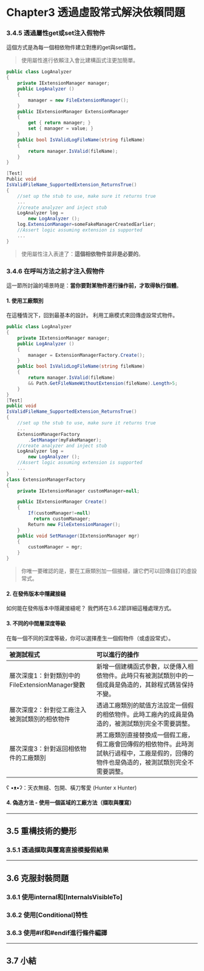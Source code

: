 # Chapter3 透過虛設常式解決依賴問題

### 3.4.5 透過屬性get或set注入假物件

這個方式是為每一個相依物件建立對應的get與set屬性。

> 使用屬性進行依賴注入會比建構函式注更加簡單。

```c#
public class LogAnalyzer
{
    private IExtensionManager manager;
    public LogAnalyzer ()
    {
        manager = new FileExtensionManager();
    }
    public IExtensionManager ExtensionManager
    {
        get { return manager; }
        set { manager = value; }
    }
    public bool IsValidLogFileName(string fileName)
    {
        return manager.IsValid(fileName);
    }
}

[Test]
Public void
IsValidFileName_SupportedExtension_ReturnsTrue()
{
    //set up the stub to use, make sure it returns true
    ...
    //create analyzer and inject stub
    LogAnalyzer log =
        new LogAnalyzer ();
    log.ExtensionManager=someFakeManagerCreatedEarlier;
    //Assert logic assuming extension is supported
    ...
}
```

> 使用屬性注入表達了：**這個相依物件並非是必要的**。

### 3.4.6 在呼叫方法之前才注入假物件

這一節所討論的場景時是：**當你要對某物件進行操作前，才取得執行個體**。

#### 1. 使用工廠類別
在這種情況下，回到最基本的設計。
利用工廠模式來回傳虛設常式物件。

```c#
public class LogAnalyzer
{
    private IExtensionManager manager;
    public LogAnalyzer ()
    {
        manager = ExtensionManagerFactory.Create();
    }
    public bool IsValidLogFileName(string fileName)
    {
        return manager.IsValid(fileName)
        && Path.GetFileNameWithoutExtension(fileName).Length>5;
    }
}
[Test]
public void
IsValidFileName_SupportedExtension_ReturnsTrue()
{
    //set up the stub to use, make sure it returns true
    ...
    ExtensionManagerFactory
        .SetManager(myFakeManager);
    //create analyzer and inject stub
    LogAnalyzer log =
        new LogAnalyzer ();
    //Assert logic assuming extension is supported
    ...
}
class ExtensionManagerFactory
{
    private IExtensionManager customManager=null;

    public IExtensionManager Create()
    {
        If(customManager!=null)
          return customManager;
        Return new FileExtensionManager();
    }
    public void SetManager(IExtensionManager mgr)
    {
        customManager = mgr;
    }
}
```

> 你唯一要確認的是，要在工廠類別加一個接縫，讓它們可以回傳自訂的虛設常式。

#### 2. 在發佈版本中隱藏接縫
如何能在發佈版本中隱藏接縫呢？
我們將在3.6.2節詳細這種處理方式。

#### 3. 不同的中間層深度等級
在每一個不同的深度等級，你可以選擇產生一個假物件（或虛設常式）。

| 被測試程式 | 可以進行的操作 |
| :-----| :---- |
| 層次深度1：針對類別中的FileExtensionManager變數 | 新增一個建構函式參數，以便傳入相依物件。此時只有被測試類別中的一個成員是偽造的，其餘程式碼皆保持不變。 |
| 層次深度2：針對從工廠注入被測試類別的相依物件 | 透過工廠類別的賦值方法設定一個假的相依物件。此時工廠內的成員是偽造的，被測試類別完全不需要調整。 |
| 層次深度3：針對返回相依物件的工廠類別 | 將工廠類別直接替換成一個假工廠，假工廠會回傳假的相依物件。此時測試執行過程中，工廠是假的，回傳的物件也是偽造的，被測試類別完全不需要調整。 |

ʕ •ᴥ•ʔ：天衣無縫、包開、橫刀奪愛 (Hunter x Hunter)



#### 4. 偽造方法 - 使用一個區域的工廠方法（擷取與覆寫）

---

## 3.5 重構技術的變形

### 3.5.1 透過擷取與覆寫直接模擬假結果

---

## 3.6 克服封裝問題

### 3.6.1 使用internal和[InternalsVisibleTo]

### 3.6.2 使用[Conditional]特性

### 3.6.3 使用#if和#endif進行條件編譯

---

## 3.7 小結
